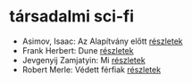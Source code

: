 # társadalmi sci-fi

- Asimov, Isaac: Az Alapítvány előtt [részletek](_details/%7Bopf.creator%7D.md#id_1183)
- Frank Herbert: Dune [részletek](_details/%7Bopf.creator%7D.md#id_182)
- Jevgenyij Zamjatyin: Mi [részletek](_details/%7Bopf.creator%7D.md#id_607)
- Robert Merle: Védett férfiak [részletek](_details/%7Bopf.creator%7D.md#id_340)